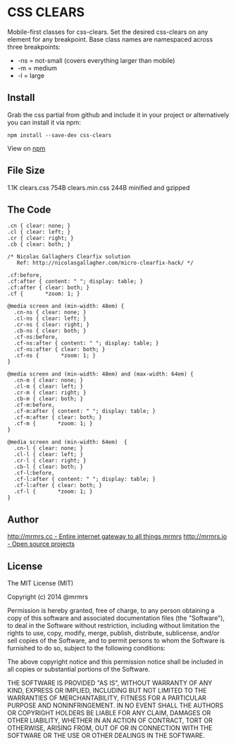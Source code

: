 # CSS CLEARS

  Mobile-first classes for css-clears.
  Set the desired css-clears on any element for any breakpoint.
  Base class names are namespaced across three breakpoints:

*  -ns = not-small (covers everything larger than mobile)
*  -m  = medium
*  -l  = large

## Install
Grab the css partial from github and include it in your project or alternatively
you can install it via npm:
```
npm install --save-dev css-clears
```
View on [npm](https://www.npmjs.org/package/css-clears)


## File Size

1.1K clears.css
754B clears.min.css 
244B minified and gzipped

## The Code
```
.cn { clear: none; }
.cl { clear: left; }
.cr { clear: right; }
.cb { clear: both; }

/* Nicolas Gallaghers Clearfix solution
   Ref: http://nicolasgallagher.com/micro-clearfix-hack/ */

.cf:before,
.cf:after { content: " "; display: table; }
.cf:after { clear: both; }
.cf {       *zoom: 1; }

@media screen and (min-width: 48em) {
  .cn-ns { clear: none; }
  .cl-ns { clear: left; }
  .cr-ns { clear: right; }
  .cb-ns { clear: both; }
  .cf-ns:before,
  .cf-ns:after { content: " "; display: table; }
  .cf-ns:after { clear: both; }
  .cf-ns {       *zoom: 1; }
}

@media screen and (min-width: 48em) and (max-width: 64em) {
  .cn-m { clear: none; }
  .cl-m { clear: left; }
  .cr-m { clear: right; }
  .cb-m { clear: both; }
  .cf-m:before,
  .cf-m:after { content: " "; display: table; }
  .cf-m:after { clear: both; }
  .cf-m {       *zoom: 1; }
}

@media screen and (min-width: 64em)  {
  .cn-l { clear: none; }
  .cl-l { clear: left; }
  .cr-l { clear: right; }
  .cb-l { clear: both; }
  .cf-l:before,
  .cf-l:after { content: " "; display: table; }
  .cf-l:after { clear: both; }
  .cf-l {       *zoom: 1; }
}

```

## Author

[http://mrmrs.cc - Entire internet gateway to all things mrmrs](http://mrmrs.cc)
[http://mrmrs.io - Open source projects](http://mrmrs.io)

## License

The MIT License (MIT)

Copyright (c) 2014 @mrmrs

Permission is hereby granted, free of charge, to any person obtaining a copy
of this software and associated documentation files (the "Software"), to deal
in the Software without restriction, including without limitation the rights
to use, copy, modify, merge, publish, distribute, sublicense, and/or sell
copies of the Software, and to permit persons to whom the Software is
furnished to do so, subject to the following conditions:

The above copyright notice and this permission notice shall be included in
all copies or substantial portions of the Software.

THE SOFTWARE IS PROVIDED "AS IS", WITHOUT WARRANTY OF ANY KIND, EXPRESS OR
IMPLIED, INCLUDING BUT NOT LIMITED TO THE WARRANTIES OF MERCHANTABILITY,
FITNESS FOR A PARTICULAR PURPOSE AND NONINFRINGEMENT. IN NO EVENT SHALL THE
AUTHORS OR COPYRIGHT HOLDERS BE LIABLE FOR ANY CLAIM, DAMAGES OR OTHER
LIABILITY, WHETHER IN AN ACTION OF CONTRACT, TORT OR OTHERWISE, ARISING FROM,
OUT OF OR IN CONNECTION WITH THE SOFTWARE OR THE USE OR OTHER DEALINGS IN
THE SOFTWARE.

